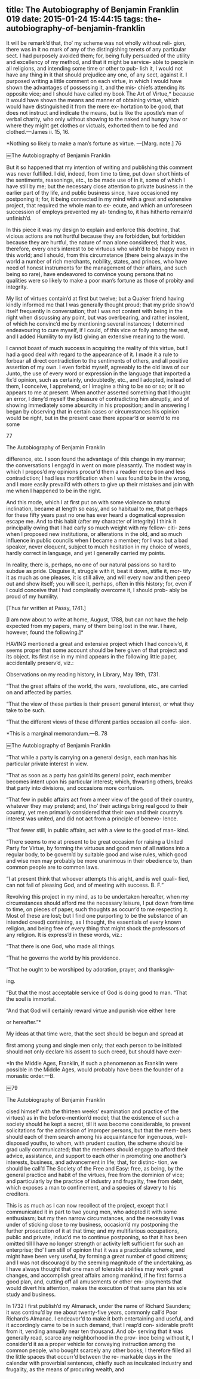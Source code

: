 title: The Autobiography of Benjamin Franklin 019
date: 2015-01-24 15:44:15
tags: the-autobiography-of-benjamin-franklin
---

It will be remark’d that, tho’ my scheme was not wholly without reli- gion, there was in it no mark of any of the distingishing tenets of any particular sect. I had purposely avoided them; for, being fully persuaded of the utility and excellency of my method, and that it might be service- able to people in all religions, and intending some time or other to pub- lish it, I would not have any thing in it that should prejudice any one, of any sect, against it. I purposed writing a little comment on each virtue, in which I would have shown the advantages of possessing it, and the mis- chiefs attending its opposite vice; and I should have called my book The Art of Virtue,* because it would have shown the means and manner of obtaining virtue, which would have distinguished it from the mere ex- hortation to be good, that does not instruct and indicate the means, but is like the apostle’s man of verbal charity, who only without showing to the naked and hungry how or where they might get clothes or victuals, exhorted them to be fed and clothed.—James ii. 15, 16.

*Nothing so likely to make a man’s fortune as virtue. —[Marg. note.] 76

￼The Autobiography of Benjamin Franklin

But it so happened that my intention of writing and publishing this comment was never fulfilled. I did, indeed, from time to time, put down short hints of the sentiments, reasonings, etc., to be made use of in it, some of which I have still by me; but the necessary close attention to private business in the earlier part of thy life, and public business since, have occasioned my postponing it; for, it being connected in my mind with a great and extensive project, that required the whole man to ex- ecute, and which an unforeseen succession of employs prevented my at- tending to, it has hitherto remain’d unfinish’d.

In this piece it was my design to explain and enforce this doctrine, that vicious actions are not hurtful because they are forbidden, but forbidden because they are hurtful, the nature of man alone considered; that it was, therefore, every one’s interest to be virtuous who wish’d to be happy even in this world; and I should, from this circumstance (there being always in the world a number of rich merchants, nobility, states, and princes, who have need of honest instruments for the management of their affairs, and such being so rare), have endeavored to convince young persons that no qualities were so likely to make a poor man’s fortune as those of probity and integrity.

My list of virtues contain’d at first but twelve; but a Quaker friend having kindly informed me that I was generally thought proud; that my pride show’d itself frequently in conversation; that I was not content with being in the right when discussing any point, but was overbearing, and rather insolent, of which he convinc’d me by mentioning several instances; I determined endeavouring to cure myself, if I could, of this vice or folly among the rest, and I added Humility to my list) giving an extensive meaning to the word.

I cannot boast of much success in acquiring the reality of this virtue, but I had a good deal with regard to the appearance of it. I made it a rule to forbear all direct contradiction to the sentiments of others, and all positive assertion of my own. I even forbid myself, agreeably to the old laws of our Junto, the use of every word or expression in the language that imported a fix’d opinion, such as certainly, undoubtedly, etc., and I adopted, instead of them, I conceive, I apprehend, or I imagine a thing to be so or so; or it so appears to me at present. When another asserted something that I thought an error, I deny’d myself the pleasure of contradicting him abruptly, and of showing immediately some absurdity in his proposition; and in answering I began by observing that in certain cases or circumstances his opinion would be right, but in the present case there appear’d or seem’d to me some

77

The Autobiography of Benjamin Franklin

difference, etc. I soon found the advantage of this change in my manner; the conversations I engag’d in went on more pleasantly. The modest way in which I propos’d my opinions procur’d them a readier recep tion and less contradiction; I had less mortification when I was found to be in the wrong, and I more easily prevail’d with others to give up their mistakes and join with me when I happened to be in the right.

And this mode, which I at first put on with some violence to natural inclination, became at length so easy, and so habitual to me, that perhaps for these fifty years past no one has ever heard a dogmatical expression escape me. And to this habit (after my character of integrity) I think it principally owing that I had early so much weight with my fellow- citi- zens when I proposed new institutions, or alterations in the old, and so much influence in public councils when I became a member; for I was but a bad speaker, never eloquent, subject to much hesitation in my choice of words, hardly correct in language, and yet I generally carried my points.

In reality, there is, perhaps, no one of our natural passions so hard to subdue as pride. Disguise it, struggle with it, beat it down, stifle it, mor- tify it as much as one pleases, it is still alive, and will every now and then peep out and show itself; you will see it, perhaps, often in this history; for, even if I could conceive that I had compleatly overcome it, I should prob- ably be proud of my humility.

[Thus far written at Passy, 1741.]

[I am now about to write at home, August, 1788, but can not have the help expected from my papers, many of them being lost in the war. I have, however, found the following.]*

HAVING mentioned a great and extensive project which I had conceiv’d, it seems proper that some account should be here given of that project and its object. Its first rise in my mind appears in the following little paper, accidentally preserv’d, viz.:

Observations on my reading history, in Library, May 19th, 1731.

“That the great affairs of the world, the wars, revolutions, etc., are carried on and affected by parties.

“That the view of these parties is their present general interest, or what they take to be such.

“That the different views of these different parties occasion all confu- sion.

*This is a marginal memorandum.—B. 78

￼The Autobiography of Benjamin Franklin

“That while a party is carrying on a general design, each man has his particular private interest in view.

“That as soon as a party has gain’d its general point, each member becomes intent upon his particular interest; which, thwarting others, breaks that party into divisions, and occasions more confusion.

“That few in public affairs act from a meer view of the good of their country, whatever they may pretend; and, tho’ their actings bring real good to their country, yet men primarily considered that their own and their country’s interest was united, and did not act from a principle of benevo- lence.

“That fewer still, in public affairs, act with a view to the good of man- kind.

“There seems to me at present to be great occasion for raising a United Party for Virtue, by forming the virtuous and good men of all nations into a regular body, to be govern’d by suitable good and wise rules, which good and wise men may probably be more unanimous in their obedience to, than common people are to common laws.

“I at present think that whoever attempts this aright, and is well quali- fied, can not fail of pleasing God, and of meeting with success. B. F.”

Revolving this project in my mind, as to be undertaken hereafter, when my circumstances should afford me the necessary leisure, I put down from time to time, on pieces of paper, such thoughts as occurr’d to me respecting it. Most of these are lost; but I find one purporting to be the substance of an intended creed) containing, as I thought, the essentials of every known religion, and being free of every thing that might shock the professors of any religion. It is express’d in these words, viz.:

“That there is one God, who made all things.

“That he governs the world by his providence.

“That he ought to be worshiped by adoration, prayer, and thanksgiv-

ing.

“But that the most acceptable service of God is doing good to man. “That the soul is immortal.

“And that God will certainly reward virtue and punish vice either here

or hereafter.”*

My ideas at that time were, that the sect should be begun and spread at

first among young and single men only; that each person to be initiated should not only declare his assent to such creed, but should have exer-

*In the Middle Ages, Franklin, if such a phenomenon as Franklin were possible in the Middle Ages, would probably have been the founder of a monastic order.—B.

￼79

The Autobiography of Benjamin Franklin

cised himself with the thirteen weeks’ examination and practice of the virtues) as in the before-mention’d model; that the existence of such a society should he kept a secret, till it was become considerable, to prevent solicitations for the admission of improper persons, but that the mem- bers should each of them search among his acquaintance for ingenuous, well-disposed youths, to whom, with prudent caution, the scheme should be grad ually communicated; that the members should engage to afford their advice, assistance, and support to each other in promoting one another’s interests, business, and advancement in life; that, for distinc- tion, we should be call’d The Society of the Free and Easy: free, as being, by the general practice and habit of the virtues, free from the dominion of vice; and particularly by the practice of industry and frugality, free from debt, which exposes a man to confinement, and a species of slavery to his creditors.

This is as much as I can now recollect of the project, except that I communicated it in part to two young men, who adopted it with some enthusiasm; but my then narrow circumstances, and the necessity I was under of sticking close to my business, occasion’d my postponing the further prosecution of it at that time; and my multifarious occupations, public and private, induc’d me to continue postponing, so that it has been omitted till I have no longer strength or activity left sufficient for such an enterprise; tho’ I am still of opinion that it was a practicable scheme, and might have been very useful, by forming a great number of good citizens; and I was not discourag’d by the seeming magnitude of the undertaking, as I have always thought that one man of tolerable abilities may work great changes, and accomplish great affairs among mankind, if he first forms a good plan, and, cutting off all amusements or other em- ployments that would divert his attention, makes the execution of that same plan his sole study and business.

In 1732 I first publish’d my Almanack, under the name of Richard Saunders; it was continu’d by me about twenty-five years, commonly call’d Poor Richard’s Almanac. I endeavor’d to make it both entertaining and useful, and it accordingly came to be in such demand, that I reap’d con- siderable profit from it, vending annually near ten thousand. And ob- serving that it was generally read, scarce any neighborhood in the prov- ince being without it, I consider’d it as a proper vehicle for conveying instruction among the common people, who bought scarcely any other books; I therefore filled all the little spaces that occurr’d between the re- markable days in the calendar with proverbial sentences, chiefly such as inculcated industry and frugality, as the means of procuring wealth, and

